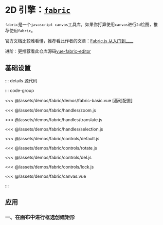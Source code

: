 # 2D 引擎：[`fabric`](https://fabricjs.com/)

`fabric`是一个`javascript canvas`工具库，如果你打算使用`canvas`进行`2d`绘图，推荐使用`fabric`。

官方文档比较难看懂，推荐看此作者的文章：[Fabric.js 从入门到\_\_\_\_](https://juejin.cn/post/7026941253845516324)

进阶：更推荐看此仓库源码[vue-fabric-editor](https://github.com/ikuaitu/vue-fabric-editor)

## 基础设置

<fabric-basic></fabric-basic>

::: details 源代码

  ::: code-group

  <<< @/assets/demos/fabric/demos/fabric-basic.vue [基础配置]

  <<< @/assets/demos/fabric/handles/zoom.js

  <<< @/assets/demos/fabric/handles/translate.js

  <<< @/assets/demos/fabric/handles/selection.js

  <<< @/assets/demos/fabric/controls/default.js

  <<< @/assets/demos/fabric/controls/rotate.js

  <<< @/assets/demos/fabric/controls/del.js

  <<< @/assets/demos/fabric/controls/lock.js

  <<< @/assets/demos/fabric/canvas.vue

  :::

## 应用

### 一、在画布中进行框选创建矩形

<select-rect></select-rect>

<script setup >
import fabricBasic from '../../assets/demos/fabric/demos/fabric-basic.vue'
import SelectRect from '../../assets/demos/fabric/demos/select-rect.vue'
</script>
